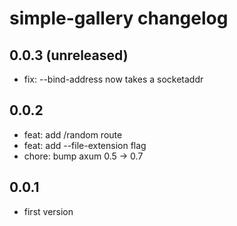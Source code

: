 # simple-gallery changelog

## 0.0.3 (unreleased)
* fix: --bind-address now takes a socketaddr

## 0.0.2
* feat: add /random route
* feat: add --file-extension flag
* chore: bump axum 0.5 -> 0.7

## 0.0.1
* first version
